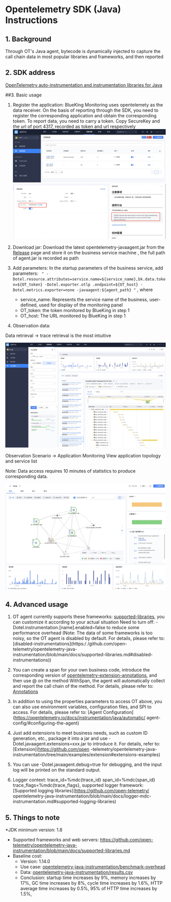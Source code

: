 # Opentelemetry SDK (Java) Instructions

## 1. Background

Through OT's Java agent, bytecode is dynamically injected to capture the call chain data in most popular libraries and frameworks, and then reported

## 2. SDK address

[OpenTelemetry auto-instrumentation and instrumentation libraries for Java](https://github.com/open-telemetry/opentelemetry-java-instrumentation)

##3. Basic usage

1. Register the application: BlueKing Monitoring uses opentelemety as the data receiver. On the basis of reporting through the SDK, you need to register the corresponding application and obtain the corresponding token. To report data, you need to carry a token. Copy SecureKey and the url of port 4317, recorded as token and url respectively
     ![](media/16613330035765.jpg)
     ![](media/16613330305844.jpg)

2. Download jar: Download the latest opentelemetry-javaagent.jar from the [Release](https://github.com/open-telemetry/opentelemetry-java-instrumentation/releases/) page and store it on the business service machine , the full path of agent.jar is recorded as path

3. Add parameters: In the startup parameters of the business service, add parameters: ` " -Dotel.resource.attributes=service.name=${service_name},bk.data.token=${OT_token} -Dotel.exporter.otlp .endpoint=${OT_host} -Dotel.metrics.exporter=none -javaagent:${agent_path} "` , where

     * service_name: Represents the service name of the business, user-defined, used for display of the monitoring panel
     * OT_token: the token monitored by BlueKing in step 1
     * OT_host: The URL monitored by BlueKing in step 1

4. Observation data:

Data retrieval -> trace retrieval is the most intuitive

![](media/16613334890975.jpg)

Observation Scenario -> Application Monitoring View application topology and service list

Note: Data access requires 10 minutes of statistics to produce corresponding data.

![](media/16613332046757.jpg)


## 4. Advanced usage

1. OT agent currently supports these frameworks: [supported-libraries](https://opentelemetry.io/docs/instrumentation/java/automatic/agent-config/#suppressing-specific-agent-instrumentation), you can customize it according to your actual situation Need to turn off: -Dotel.instrumentation.[name].enabled=false to reduce some performance overhead (Note: The data of some frameworks is too noisy, so the OT agent is disabled by default. For details, please refer to: [disabled-instrumentations](https:/ /github.com/open-telemetry/opentelemetry-java-instrumentation/blob/main/docs/supported-libraries.md#disabled-instrumentations))

2. You can create a span for your own business code, introduce the corresponding version of [opentelemetry-extension-annotations](https://mvnrepository.com/artifact/io.opentelemetry/opentelemetry-extension-annotations), and then use @ on the method WithSpan, the agent will automatically collect and report the call chain of the method. For details, please refer to: [Annotations](https://opentelemetry.io/docs/instrumentation/java/automatic/annotations/)

3. In addition to using the properties parameters to access OT above, you can also use environment variables, configuration files, and SPI to access. For details, please refer to: [Agent Configuration](https://opentelemetry.io/docs/instrumentation/java/automatic/ agent-config/#configuring-the-agent)

4. Just add extensions to meet business needs, such as custom ID generation, etc., package it into a jar and use -Dotel.javaagent.extensions=xxx.jar to introduce it. For details, refer to: [Extension](https://github.com/open -telemetry/opentelemetry-java-instrumentation/tree/main/examples/extension#extensions-examples)

5. You can use -Dotel.javaagent.debug=true for debugging, and the input log will be printed on the standard output.

6. Logger context: trace_id=%mdc{trace_id} span_id=%mdc{span_id} trace_flags=%mdc{trace_flags}, supported logger framework: [Supported logging libraries](https://github.com/open-telemetry/ opentelemetry-java-instrumentation/blob/main/docs/logger-mdc-instrumentation.md#supported-logging-libraries)

## 5. Things to note

*JDK minimum version: 1.8
* Supported frameworks and web servers: https://github.com/open-telemetry/opentelemetry-java-instrumentation/blob/main/docs/supported-libraries.md
* Baseline cost:
     * Version: 1.14.0
     * Use case: [opentelemetry-java-instrumentation/benchmark-overhead](https://github.com/open-telemetry/opentelemetry-java-instrumentation/tree/main/benchmark-overhead)
     * Data: [opentelemetry-java-instrumentation/results.csv](https://github.com/open-telemetry/opentelemetry-java-instrumentation/blob/gh-pages/benchmark-overhead/results/release/results.csv )
     * Conclusion: startup time increases by 9%, memory increases by 17%, GC time increases by 8%, cycle time increases by 1.6%, HTTP average time increases by 0.5%, 95% of HTTP time increases by 1.5%,